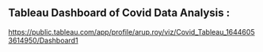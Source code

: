 ## Tableau Dashboard of Covid Data Analysis :

https://public.tableau.com/app/profile/arup.roy/viz/Covid_Tableau_16446053614950/Dashboard1
